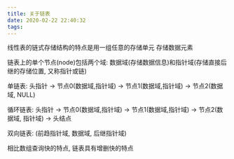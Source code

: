 ```yaml
---
title: 关于链表
date: 2020-02-22 22:40:32
tags:
---
```

线性表的链式存储结构的特点是用一组任意的存储单元 存储数据元素

链表上的单个节点(node)包括两个域: 数据域(存储数据信息)和指针域(存储直接后继的存储位置, 又称指针或链)

单链表: 头指针 -> 节点0(数据域,指针域) -> 节点1(数据域,指针域) -> 节点2(数据域, NULL)

循环链表: 头指针 -> 节点0(数据域,指针域) -> 节点1(数据域,指针域) -> 节点2(数据域, 指针域) -> 头结点

双向链表: (前趋指针域, 数据域, 后继指针域)

相比数组查询快的特点, 链表具有增删快的特点